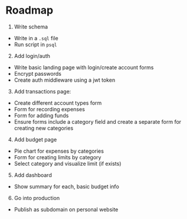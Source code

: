 # Roadmap


1. Write schema
  -  Write in a `.sql` file
  - Run script in `psql`

2. Add login/auth
  - Write basic landing page with login/create account forms
  - Encrypt passwords
  - Create auth middleware using a jwt token

3. Add transactions page:
  - Create different account types form 
  - Form for recording expenses
  - Form for adding funds
  - Ensure forms include a category field and create a separate form for creating new categories

4. Add budget page
  - Pie chart for expenses by categories
  - Form for creating limits by category
  - Select category and visualize limit (if exists)

5. Add dashboard
  - Show summary for each, basic budget info


6. Go into production
  - Publish as subdomain on personal website
